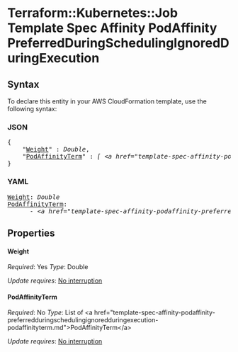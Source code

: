 # Terraform::Kubernetes::Job Template Spec Affinity PodAffinity PreferredDuringSchedulingIgnoredDuringExecution

## Syntax

To declare this entity in your AWS CloudFormation template, use the following syntax:

### JSON

<pre>
{
    "<a href="#weight" title="Weight">Weight</a>" : <i>Double</i>,
    "<a href="#podaffinityterm" title="PodAffinityTerm">PodAffinityTerm</a>" : <i>[ &lt;a href=&#34;template-spec-affinity-podaffinity-preferredduringschedulingignoredduringexecution-podaffinityterm.md&#34;&gt;PodAffinityTerm&lt;/a&gt;, ... ]</i>
}
</pre>

### YAML

<pre>
<a href="#weight" title="Weight">Weight</a>: <i>Double</i>
<a href="#podaffinityterm" title="PodAffinityTerm">PodAffinityTerm</a>: <i>
      - &lt;a href=&#34;template-spec-affinity-podaffinity-preferredduringschedulingignoredduringexecution-podaffinityterm.md&#34;&gt;PodAffinityTerm&lt;/a&gt;</i>
</pre>

## Properties

#### Weight

_Required_: Yes
_Type_: Double

_Update requires_: [No interruption](https://docs.aws.amazon.com/AWSCloudFormation/latest/UserGuide/using-cfn-updating-stacks-update-behaviors.html#update-no-interrupt)

#### PodAffinityTerm

_Required_: No
_Type_: List of &lt;a href=&#34;template-spec-affinity-podaffinity-preferredduringschedulingignoredduringexecution-podaffinityterm.md&#34;&gt;PodAffinityTerm&lt;/a&gt;

_Update requires_: [No interruption](https://docs.aws.amazon.com/AWSCloudFormation/latest/UserGuide/using-cfn-updating-stacks-update-behaviors.html#update-no-interrupt)

